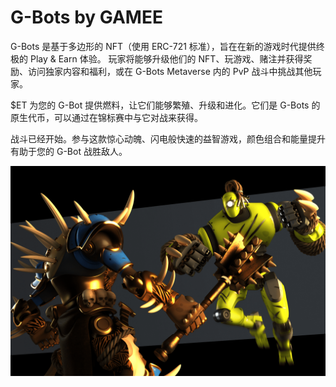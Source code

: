 # G-Bots by GAMEE

G-Bots 是基于多边形的 NFT（使用 ERC-721 标准），旨在在新的游戏时代提供终极的 Play & Earn 体验。
玩家将能够升级他们的 NFT、玩游戏、赌注并获得奖励、访问独家内容和福利，或在 G-Bots Metaverse 内的 PvP 战斗中挑战其他玩家。

$ET 为您的 G-Bot 提供燃料，让它们能够繁殖、升级和进化。它们是 G-Bots 的原生代币，可以通过在锦标赛中与它对战来获得。

战斗已经开始。参与这款惊心动魄、闪电般快速的益智游戏，颜色组合和能量提升有助于您的 G-Bot 战胜敌人。

![gbotsbygamee-dapp-games-matic-image3_ea9ec4356220185fb96f04ee6d3a3355](gbotsbygamee-dapp-games-matic-image3_ea9ec4356220185fb96f04ee6d3a3355.png)

